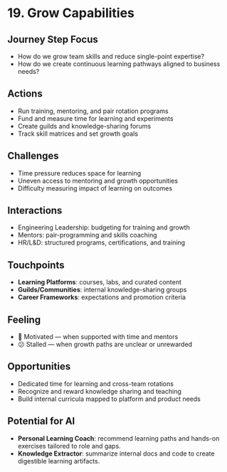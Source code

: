 # 19. Grow Capabilities

## Journey Step Focus
- How do we grow team skills and reduce single-point expertise?
- How do we create continuous learning pathways aligned to business needs?

## Actions
- Run training, mentoring, and pair rotation programs
- Fund and measure time for learning and experiments
- Create guilds and knowledge-sharing forums
- Track skill matrices and set growth goals

## Challenges
- Time pressure reduces space for learning
- Uneven access to mentoring and growth opportunities
- Difficulty measuring impact of learning on outcomes

## Interactions
- Engineering Leadership: budgeting for training and growth
- Mentors: pair-programming and skills coaching
- HR/L&D: structured programs, certifications, and training

## Touchpoints
- **Learning Platforms**: courses, labs, and curated content
- **Guilds/Communities**: internal knowledge-sharing groups
- **Career Frameworks**: expectations and promotion criteria

## Feeling
- 🌱 Motivated — when supported with time and mentors
- 😕 Stalled — when growth paths are unclear or unrewarded

## Opportunities
- Dedicated time for learning and cross-team rotations
- Recognize and reward knowledge sharing and teaching
- Build internal curricula mapped to platform and product needs

## Potential for AI
- **Personal Learning Coach**: recommend learning paths and hands-on exercises tailored to role and gaps.
- **Knowledge Extractor**: summarize internal docs and code to create digestible learning artifacts.
